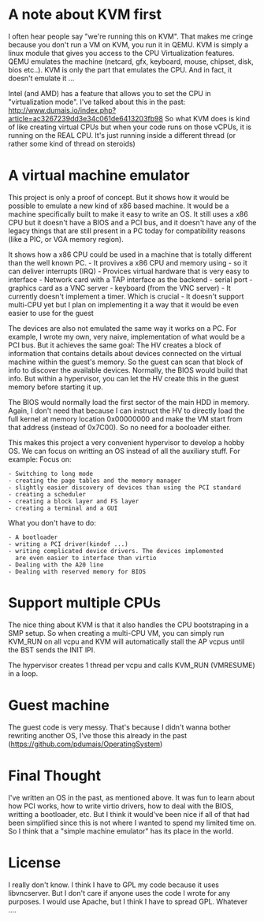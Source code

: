 # A note about KVM first
I often hear people say "we're running this on KVM". That makes me cringe because you don't run a VM on KVM, you run it in QEMU.
KVM is simply a linux module that gives you access to the CPU Virtualization features. QEMU emulates the machine (netcard, gfx, keyboard, mouse, chipset, disk, bios etc..). KVM is only the part that emulates the CPU. And in fact, it doesn't emulate it ...

Intel (and AMD) has a feature that allows you to set the CPU in "virtualization mode". I've talked about this in the past: http://www.dumais.io/index.php?article=ac3267239dd3e34c061de6413203fb98
So what KVM does is kind of like creating virtual CPUs but when your code runs on those vCPUs, it is running on the REAL CPU. It's just running inside a different thread (or rather some kind of thread on steroids)

# A virtual machine emulator
This project is only a proof of concept. But it shows how it would be possible to emulate a new kind of x86 based machine. It would be a machine specifically built to make it easy to write an OS. It still
uses a x86 CPU but it doesn't have a BIOS and a PCI bus, and it doesn't have any of the legacy things that are still present in a PC today for compatibility reasons (like a PIC, or VGA memory region).

It shows how a x86 CPU could be used in a machine that is totally different than the well known PC.
    - It provives a x86 CPU and memory using 
        - so it can deliver interrupts (IRQ)
    - Provices virtual hardware that is very easy to interface 
        - Network card with a TAP interface as the backend
        - serial port
        - graphics card as a VNC server
        - keyboard (from the VNC server)
    - It currently doesn't implement a timer. Which is crucial
    - It doesn't support multi-CPU yet but I plan on implementing 
      it a way that it would be even easier to use for the guest

The devices are also not emulated the same way it works on a PC. For example, I wrote my own, very naive, implementation of what would be a PCI bus. But it achieves the same goal: The HV creates a block of information that contains details about devices connected on the virtual machine within the guest's memory. So the guest can scan that block of info to discover the available devices. Normally, the BIOS would build that info. But within a hypervisor, you can let the HV create this in the guest memory before starting it up.

The BIOS would normally load the first sector of the main HDD in memory. Again, I don't need that because I can instruct the HV to directly load the full kernel at memory location 0x00000000 and make the VM start from that address (instead of 0x7C00). So no need for a booloader either.

This makes this project a very convenient hypervisor to develop a hobby OS. We can focus on writting an OS instead of all the auxiliary stuff. For example:
Focus on:

    - Switching to long mode
    - creating the page tables and the memory manager
    - slightly easier discovery of devices than using the PCI standard
    - creating a scheduler
    - creating a block layer and FS layer
    - creating a terminal and a GUI

What you don't have to do:

    - A bootloader
    - writing a PCI driver(kindof ...)
    - writing complicated device drivers. The devices implemented 
      are even easier to interface than virtio
    - Dealing with the A20 line
    - Dealing with reserved memory for BIOS


# Support multiple CPUs
The nice thing about KVM is that it also handles the CPU bootstraping in a SMP setup.
So when creating a multi-CPU VM, you can simply run KVM_RUN on all vcpu and KVM will
automatically stall the AP vcpus until the BST sends the INIT IPI.

The hypervisor creates 1 thread per vcpu and calls KVM_RUN (VMRESUME) in a loop.


# Guest machine
The guest code is very messy. That's because I didn't wanna bother rewriting another OS, I've those this already in the past (https://github.com/pdumais/OperatingSystem)


# Final Thought
I've written an OS in the past, as mentioned above. It was fun to learn about how PCI works, how to write virtio drivers, how to deal with the BIOS, writting a bootloader, etc. But I think it would've been nice if all of that had been simplified since this is not where I wanted to spend my limited time on. So I think that a "simple machine emulator" has its place in the world. 

# License
I really don't know. I think I have to GPL my code because it uses libvncserver. But I don't care if anyone uses the code I wrote for any purposes. I would use Apache, but I think I have to spread GPL.
Whatever ....